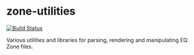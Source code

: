 zone-utilities
==============

[![Build Status](https://travis-ci.org/EQEmu/zone-utilities.svg?branch=master)](https://travis-ci.org/EQEmu/zone-utilities)

Various utilities and libraries for parsing, rendering and manipulating EQ Zone files. 
